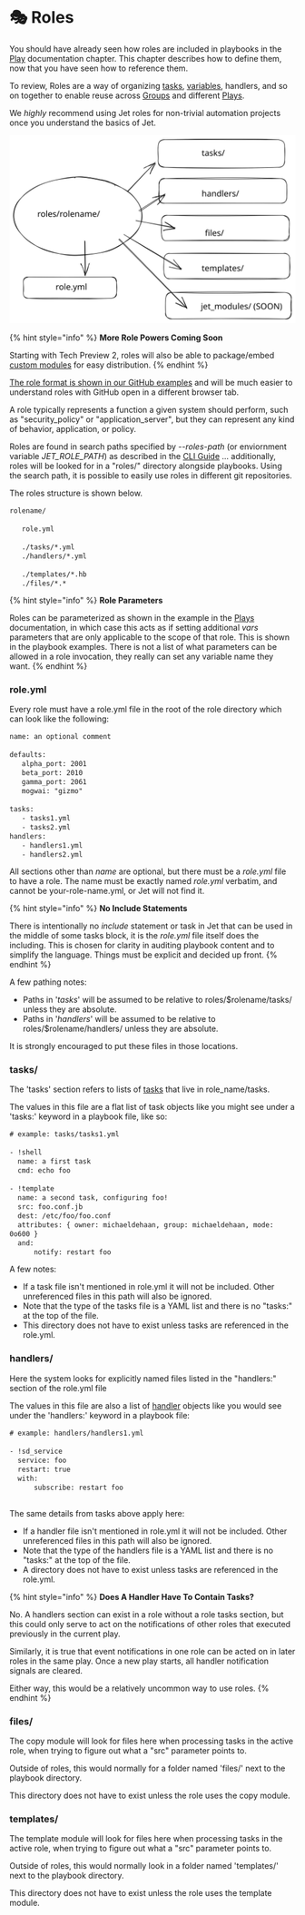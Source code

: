# 🎭 Roles

You should have already seen how roles are included in playbooks in the [Play](plays.md) documentation chapter.  This chapter describes how to define them, now that you have seen how to reference them.

To review, Roles are a way of organizing [tasks](tasks-and-task-modifiers.md), [variables](using-variables.md), handlers, and so on together to enable reuse across [Groups](../inventory/groups.md) and different [Plays](plays.md).&#x20;

We _highly_ recommend using Jet roles for non-trivial automation projects once you understand the basics of Jet.&#x20;





<img src="../.gitbook/assets/file.excalidraw (4).svg" alt="Role Directory Structure" class="gitbook-drawing">



{% hint style="info" %}
**More Role Powers Coming Soon**

Starting with Tech Preview 2, roles will also be able to package/embed [custom modules](../modules/external-modules.md) for easy distribution.&#x20;
{% endhint %}

[The role format is shown in our GitHub examples](https://github.com/jetporch/jetporch\_examples/tree/main/roles/redis) and will be much easier to understand roles with GitHub open in a different browser tab.

A role typically represents a function a given system should perform, such as "security\_policy" or "application\_server", but they can represent any kind of behavior, application, or policy.

Roles are found in search paths specified by _--roles-path_ (or enviornment variable _JET\_ROLE\_PATH_) as described in the [CLI Guide](../basics/command-line-usage.md) ... additionally, roles will be looked for in a "roles/" directory alongside playbooks.  Using the search path, it is possible to easily use roles in different git repositories.

The roles structure is shown below.&#x20;

```
rolename/

   role.yml

   ./tasks/*.yml
   ./handlers/*.yml
   
   ./templates/*.hb
   ./files/*.*
```



{% hint style="info" %}
**Role Parameters**

Roles can be parameterized as shown in the example in the [Plays](plays.md) documentation, in which case this acts as if setting additional _vars_ parameters that are only applicable to the scope of that role.  This is shown in the playbook examples.  There is not a list of what parameters can be allowed in a role invocation, they really can set any variable name they want.
{% endhint %}

### role.yml

Every role must have a role.yml file in the root of the role directory which can look like the following:

```
name: an optional comment

defaults:
   alpha_port: 2001
   beta_port: 2010
   gamma_port: 2061
   mogwai: "gizmo" 
   
tasks:
   - tasks1.yml
   - tasks2.yml
handlers:
   - handlers1.yml
   - handlers2.yml
```

All sections other than _name_ are optional, but there must be a _role.yml_ file to have a role.  The name must be exactly named _role.yml_ verbatim, and cannot be your-role-name.yml, or Jet will not find it.

{% hint style="info" %}
**No Include Statements**

There is intentionally no _include_ statement or task in Jet that can be used in the middle of some tasks block, it is the _role.yml_ file itself does the including.  This is chosen for clarity in auditing playbook content and to simplify the language.  Things must be explicit and decided up front.
{% endhint %}

A few pathing notes:

* Paths in '_tasks_' will be assumed to be relative to roles/$rolename/tasks/ unless they are absolute.
* Paths in '_handlers_' will be assumed to be relative to roles/$rolename/handlers/ unless they are absolute.

It is strongly encouraged to put these files in those locations.

### tasks/

The 'tasks' section refers to lists of [tasks](roles.md#tasks) that live in role\_name/tasks. &#x20;

The values in this file are a flat list of task objects like you might see under a 'tasks:' keyword in a playbook file, like so:

```
# example: tasks/tasks1.yml

- !shell
  name: a first task
  cmd: echo foo
  
- !template
  name: a second task, configuring foo!
  src: foo.conf.jb
  dest: /etc/foo/foo.conf
  attributes: { owner: michaeldehaan, group: michaeldehaan, mode: 0o600 }
  and:
      notify: restart foo
```

A few notes:

* If a task file isn't mentioned in role.yml it will not be included.  Other unreferenced files in this path will also be ignored.
* Note that the type of the tasks file is a  YAML list and there is no "tasks:" at the top of the file.
* This directory does not have to exist unless tasks are referenced in the role.yml.

### handlers/

Here the system looks for explicitly named files listed in the "handlers:" section of the role.yml file

The values in this file are also a list of [handler](roles.md#handlers) objects like you would see under the 'handlers:' keyword in a playbook file:

```
# example: handlers/handlers1.yml

- !sd_service
  service: foo
  restart: true
  with:
      subscribe: restart foo
      
```

The same details from tasks above apply here:

* If a handler file isn't mentioned in role.yml it will not be included. Other unreferenced files in this path will also be ignored.
* Note that the type of the handlers file is a  YAML list and there is no "tasks:" at the top of the file.
* A directory does not have to exist unless tasks are referenced in the role.yml.

{% hint style="info" %}
**Does A Handler Have To Contain Tasks?**

No. A handlers section can exist in a role without a role tasks section, but this could only serve to act on the notifications of other roles that executed previously in the current play. &#x20;

Similarly, it is true that event notifications in one role can be acted on in later roles in the same play.  Once a new play starts, all handler notification signals are cleared.

Either way, this would be a relatively uncommon way to use roles.
{% endhint %}

### files/

The copy module will look for files here when processing tasks in the active role, when trying to figure out what a "src" parameter points to.&#x20;

Outside of roles, this would normally for a folder named 'files/' next to the playbook directory.

This directory does not have to exist unless the role uses the copy module.

### templates/

The template module will look for files here when processing tasks in the active role, when trying to figure out what a "src" parameter points to. &#x20;

Outside of roles, this would normally look in a folder named 'templates/' next to the playbook directory.

This directory does not have to exist unless the role uses the template module.

###

###



